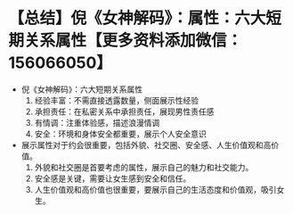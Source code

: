 # 【总结】倪《女神解码》：属性：六大短期关系属性【更多资料添加微信：156066050】

-   倪《女神解码》：六大短期关系属性
    1.  经验丰富：不需直接透露数量，侧面展示性经验
    2.  承担责任：在私密关系中承担责任，展现男性责任感
    3.  有情调：注重体验感，描述浪漫情调
    4.  安全：环境和身体安全都重要，展示个人安全意识
-   展示属性对于约会很重要，包括外貌、社交圈、安全感、人生价值观和高价值。
    1.  外貌和社交圈是首要考虑的属性，展示自己的魅力和社交能力。
    2.  安全感是关键，需要让女生感到安全和信任。
    3.  人生价值观和高价值也很重要，要展示自己的生活态度和价值观，吸引女生。